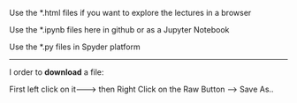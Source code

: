 
Use the *.html files if you want to explore the lectures in a browser

Use the *.ipynb files here in github or as a Jupyter Notebook

Use the *.py files in Spyder platform

----------------------------------------------------------------------------------

I order to **download** a file:

First left click on it---> then Right Click on the Raw Button --> Save As..
